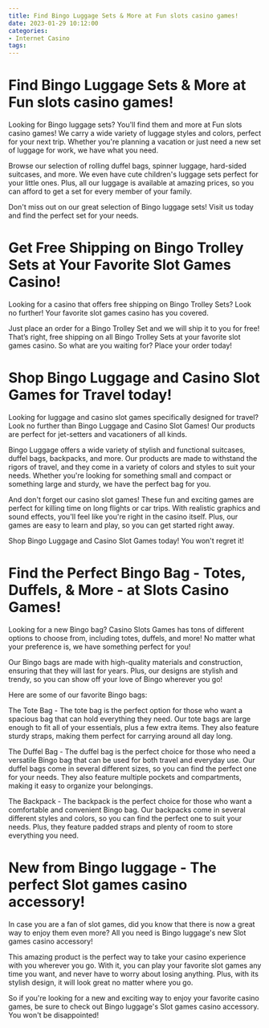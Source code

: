 ```yaml
---
title: Find Bingo Luggage Sets & More at Fun slots casino games!
date: 2023-01-29 10:12:00
categories:
- Internet Casino
tags:
---
```



#  Find Bingo Luggage Sets & More at Fun slots casino games!

Looking for Bingo luggage sets? You'll find them and more at Fun slots casino games! We carry a wide variety of luggage styles and colors, perfect for your next trip. Whether you're planning a vacation or just need a new set of luggage for work, we have what you need.

Browse our selection of rolling duffel bags, spinner luggage, hard-sided suitcases, and more. We even have cute children's luggage sets perfect for your little ones. Plus, all our luggage is available at amazing prices, so you can afford to get a set for every member of your family.

Don't miss out on our great selection of Bingo luggage sets! Visit us today and find the perfect set for your needs.

#  Get Free Shipping on Bingo Trolley Sets at Your Favorite Slot Games Casino!

Looking for a casino that offers free shipping on Bingo Trolley Sets? Look no further! Your favorite slot games casino has you covered.

Just place an order for a Bingo Trolley Set and we will ship it to you for free! That’s right, free shipping on all Bingo Trolley Sets at your favorite slot games casino. So what are you waiting for? Place your order today!

#  Shop Bingo Luggage and Casino Slot Games for Travel today!

Looking for luggage and casino slot games specifically designed for travel? Look no further than Bingo Luggage and Casino Slot Games! Our products are perfect for jet-setters and vacationers of all kinds.

Bingo Luggage offers a wide variety of stylish and functional suitcases, duffel bags, backpacks, and more. Our products are made to withstand the rigors of travel, and they come in a variety of colors and styles to suit your needs. Whether you're looking for something small and compact or something large and sturdy, we have the perfect bag for you.

And don't forget our casino slot games! These fun and exciting games are perfect for killing time on long flights or car trips. With realistic graphics and sound effects, you'll feel like you're right in the casino itself. Plus, our games are easy to learn and play, so you can get started right away.

Shop Bingo Luggage and Casino Slot Games today! You won't regret it!

#  Find the Perfect Bingo Bag - Totes, Duffels, & More - at Slots Casino Games!

Looking for a new Bingo bag? Casino Slots Games has tons of different options to choose from, including totes, duffels, and more! No matter what your preference is, we have something perfect for you!

Our Bingo bags are made with high-quality materials and construction, ensuring that they will last for years. Plus, our designs are stylish and trendy, so you can show off your love of Bingo wherever you go!

Here are some of our favorite Bingo bags:

The Tote Bag - The tote bag is the perfect option for those who want a spacious bag that can hold everything they need. Our tote bags are large enough to fit all of your essentials, plus a few extra items. They also feature sturdy straps, making them perfect for carrying around all day long.

The Duffel Bag - The duffel bag is the perfect choice for those who need a versatile Bingo bag that can be used for both travel and everyday use. Our duffel bags come in several different sizes, so you can find the perfect one for your needs. They also feature multiple pockets and compartments, making it easy to organize your belongings.

The Backpack - The backpack is the perfect choice for those who want a comfortable and convenient Bingo bag. Our backpacks come in several different styles and colors, so you can find the perfect one to suit your needs. Plus, they feature padded straps and plenty of room to store everything you need.

#  New from Bingo luggage - The perfect Slot games casino accessory!

In case you are a fan of slot games, did you know that there is now a great way to enjoy them even more? All you need is Bingo luggage's new Slot games casino accessory!

This amazing product is the perfect way to take your casino experience with you wherever you go. With it, you can play your favorite slot games any time you want, and never have to worry about losing anything. Plus, with its stylish design, it will look great no matter where you go.

So if you're looking for a new and exciting way to enjoy your favorite casino games, be sure to check out Bingo luggage's Slot games casino accessory. You won't be disappointed!
